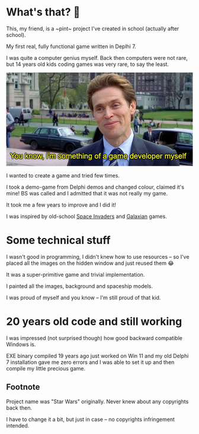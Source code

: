 # What's that? 🤔
This, my friend, is a ~pint~ project I've created in school (actually after school).

My first real, fully functional game written in Deplhi 7.

I was quite a computer genius myself. Back then computers were not rare, but 14 years old kids coding games was very rare, to say the least.

![14 y.o. Artem](image.png)

I wanted to create a game and tried few times.

I took a demo-game from Delphi demos and changed colour, claimed it's mine! BS was called and I admitted that it was not really my game.

It took me a few years to improve and I did it!

I was inspired by old-school [Space Invaders](https://en.wikipedia.org/wiki/Space_Invaders) and [Galaxian](https://en.wikipedia.org/wiki/Galaxian) games.


# Some technical stuff
I wasn't good in programming, I didn't knew how to use resources – so I've placed all the images on the hidden window and just reused them 😂

It was a super-primitive game and trivial implementation.

I painted all the images, background and spaceship models.

I was proud of myself and you know – I'm still proud of that kid.

# 20 years old code and still working
I was impressed (not surprised though) how good backward compatible Windows is.

EXE binary compiled 19 years ago just worked on Win 11 and my old Delphi 7 installation gave me zero errors and I was able to set it up and then compile my little precious game.


## Footnote
Project name was "Star Wars" originally. Never knew about any copyrights back then.

I have to change it a bit, but just in case – no copyrights infringement intended.
